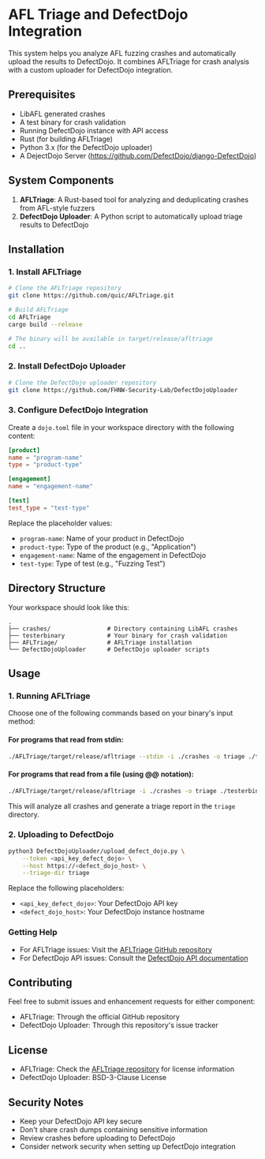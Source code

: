 # AFL Triage and DefectDojo Integration

This system helps you analyze AFL fuzzing crashes and automatically upload the results to DefectDojo. It combines AFLTriage for crash analysis with a custom uploader for DefectDojo integration.

## Prerequisites

- LibAFL generated crashes
- A test binary for crash validation
- Running DefectDojo instance with API access
- Rust (for building AFLTriage)
- Python 3.x (for the DefectDojo uploader)
- A DejectDojo Server (https://github.com/DefectDojo/django-DefectDojo)

## System Components

1. **AFLTriage**: A Rust-based tool for analyzing and deduplicating crashes from AFL-style fuzzers
2. **DefectDojo Uploader**: A Python script to automatically upload triage results to DefectDojo

## Installation

### 1. Install AFLTriage

```bash
# Clone the AFLTriage repository
git clone https://github.com/quic/AFLTriage.git

# Build AFLTriage
cd AFLTriage
cargo build --release

# The binary will be available in target/release/afltriage
cd ..
```

### 2. Install DefectDojo Uploader

```bash
# Clone the DefectDojo uploader repository
git clone https://github.com/FHNW-Security-Lab/DefectDojoUploader
```

### 3. Configure DefectDojo Integration

Create a `dojo.toml` file in your workspace directory with the following content:

```toml
[product]
name = "program-name"
type = "product-type"

[engagement]
name = "engagement-name"

[test]
test_type = "test-type"
```

Replace the placeholder values:
- `program-name`: Name of your product in DefectDojo
- `product-type`: Type of the product (e.g., "Application")
- `engagement-name`: Name of the engagement in DefectDojo
- `test-type`: Type of test (e.g., "Fuzzing Test")

## Directory Structure

Your workspace should look like this:

```
.
├── crashes/                # Directory containing LibAFL crashes
├── testerbinary            # Your binary for crash validation
├── AFLTriage/              # AFLTriage installation
└── DefectDojoUploader      # DefectDojo uploader scripts
```

## Usage

### 1. Running AFLTriage

Choose one of the following commands based on your binary's input method:

#### For programs that read from stdin:
```bash
./AFLTriage/target/release/afltriage --stdin -i ./crashes -o triage ./testerbinary
```

#### For programs that read from a file (using @@ notation):
```bash
./AFLTriage/target/release/afltriage -i ./crashes -o triage ./testerbinary @@
```

This will analyze all crashes and generate a triage report in the `triage` directory.

### 2. Uploading to DefectDojo

```bash
python3 DefectDojoUploader/upload_defect_dojo.py \
    --token <api_key_defect_dojo> \
    --host https://<defect_dojo_host> \
    --triage-dir triage
```

Replace the following placeholders:
- `<api_key_defect_dojo>`: Your DefectDojo API key
- `<defect_dojo_host>`: Your DefectDojo instance hostname


### Getting Help

- For AFLTriage issues: Visit the [AFLTriage GitHub repository](https://github.com/quic/AFLTriage)
- For DefectDojo API issues: Consult the [DefectDojo API documentation](https://defectdojo.readthedocs.io/en/latest/api-v2-docs.html)

## Contributing

Feel free to submit issues and enhancement requests for either component:
- AFLTriage: Through the official GitHub repository
- DefectDojo Uploader: Through this repository's issue tracker

## License

- AFLTriage: Check the [AFLTriage repository](https://github.com/quic/AFLTriage) for license information
- DefectDojo Uploader: BSD-3-Clause License

## Security Notes

- Keep your DefectDojo API key secure
- Don't share crash dumps containing sensitive information
- Review crashes before uploading to DefectDojo
- Consider network security when setting up DefectDojo integration

